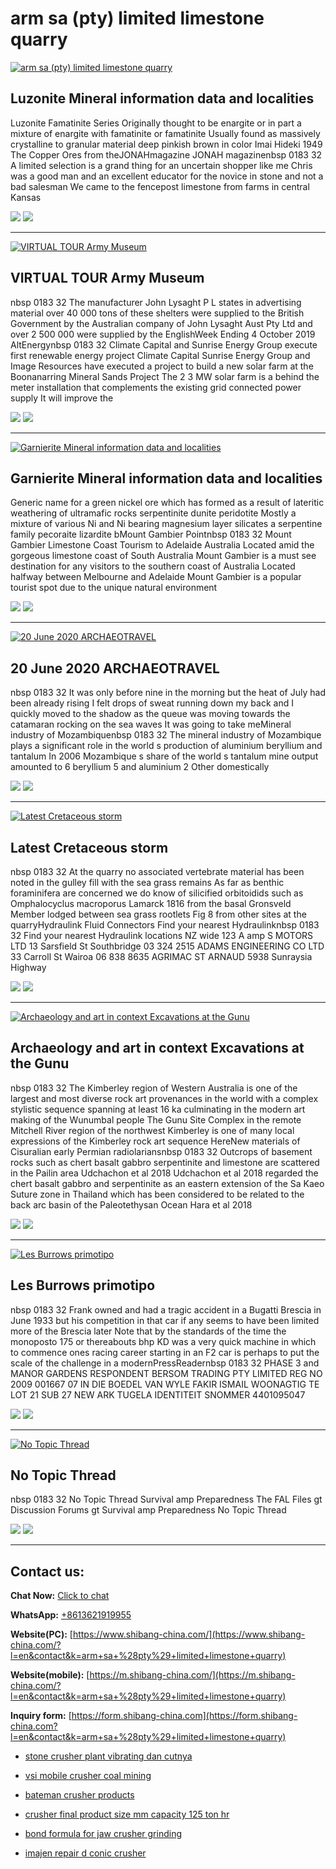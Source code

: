 # arm sa (pty) limited limestone quarry

<a href="https://swt.shibang-china.com/?l=en&img&k=arm+sa+%28pty%29+limited+limestone+quarry" target="_blank">![arm sa (pty) limited limestone quarry](http://static.shibang-china.com/all-800x300/1475.jpg)</a>

## Luzonite Mineral information data and localities
Luzonite Famatinite Series Originally thought to be enargite or in part a mixture of enargite with famatinite or famatinite Usually found as massively crystalline to granular material deep pinkish brown in color Imai Hideki 1949 The Copper Ores from theJONAHmagazine JONAH magazinenbsp 0183 32 A limited selection is a grand thing for an uncertain shopper like me Chris was a good man and an excellent educator for the novice in stone and not a bad salesman We came to the fencepost limestone from farms in central Kansas


<a href="https://whatsapp.shibangsoft.com/WhatsApp.php" target="_blank" title="WhatsApp">![](http://static.shibang-china.com/icon/whatsapp.png)</a> <a href="https://swt.shibang-china.com/?l=en&icon&k=arm+sa+%28pty%29+limited+limestone+quarry" target="_blank">![](http://static.shibang-china.com/icon/chat-en.png)</a>

---

<a href="https://swt.shibang-china.com/?l=en&img&k=arm+sa+%28pty%29+limited+limestone+quarry" target="_blank">![VIRTUAL TOUR Army Museum](http://static.shibang-china.com/all-800x300/989.jpg)</a>

## VIRTUAL TOUR Army Museum
nbsp 0183 32 The manufacturer John Lysaght P L states in advertising material over 40 000 tons of these shelters were supplied to the British Government by the Australian company of John Lysaght Aust Pty Ltd and over 2 500 000 were supplied by the EnglishWeek Ending 4 October 2019 AltEnergynbsp 0183 32 Climate Capital and Sunrise Energy Group execute first renewable energy project Climate Capital Sunrise Energy Group and Image Resources have executed a project to build a new solar farm at the Boonanarring Mineral Sands Project The 2 3 MW solar farm is a behind the meter installation that complements the existing grid connected power supply It will improve the


<a href="https://whatsapp.shibangsoft.com/WhatsApp.php" target="_blank" title="WhatsApp">![](http://static.shibang-china.com/icon/whatsapp.png)</a> <a href="https://swt.shibang-china.com/?l=en&icon&k=arm+sa+%28pty%29+limited+limestone+quarry" target="_blank">![](http://static.shibang-china.com/icon/chat-en.png)</a>

---

<a href="https://swt.shibang-china.com/?l=en&img&k=arm+sa+%28pty%29+limited+limestone+quarry" target="_blank">![Garnierite Mineral information data and localities](http://static.shibang-china.com/all-800x300/969.jpg)</a>

## Garnierite Mineral information data and localities
Generic name for a green nickel ore which has formed as a result of lateritic weathering of ultramafic rocks serpentinite dunite peridotite Mostly a mixture of various Ni and Ni bearing magnesium layer silicates a serpentine family pecoraite lizardite bMount Gambier Pointnbsp 0183 32 Mount Gambier Limestone Coast Tourism to Adelaide Australia Located amid the gorgeous limestone coast of South Australia Mount Gambier is a must see destination for any visitors to the southern coast of Australia Located halfway between Melbourne and Adelaide Mount Gambier is a popular tourist spot due to the unique natural environment


<a href="https://whatsapp.shibangsoft.com/WhatsApp.php" target="_blank" title="WhatsApp">![](http://static.shibang-china.com/icon/whatsapp.png)</a> <a href="https://swt.shibang-china.com/?l=en&icon&k=arm+sa+%28pty%29+limited+limestone+quarry" target="_blank">![](http://static.shibang-china.com/icon/chat-en.png)</a>

---

<a href="https://swt.shibang-china.com/?l=en&img&k=arm+sa+%28pty%29+limited+limestone+quarry" target="_blank">![20 June 2020 ARCHAEOTRAVEL](http://static.shibang-china.com/all-800x300/1101.jpg)</a>

## 20 June 2020 ARCHAEOTRAVEL
nbsp 0183 32 It was only before nine in the morning but the heat of July had been already rising I felt drops of sweat running down my back and I quickly moved to the shadow as the queue was moving towards the catamaran rocking on the sea waves It was going to take meMineral industry of Mozambiquenbsp 0183 32 The mineral industry of Mozambique plays a significant role in the world s production of aluminium beryllium and tantalum In 2006 Mozambique s share of the world s tantalum mine output amounted to 6 beryllium 5 and aluminium 2 Other domestically


<a href="https://whatsapp.shibangsoft.com/WhatsApp.php" target="_blank" title="WhatsApp">![](http://static.shibang-china.com/icon/whatsapp.png)</a> <a href="https://swt.shibang-china.com/?l=en&icon&k=arm+sa+%28pty%29+limited+limestone+quarry" target="_blank">![](http://static.shibang-china.com/icon/chat-en.png)</a>

---

<a href="https://swt.shibang-china.com/?l=en&img&k=arm+sa+%28pty%29+limited+limestone+quarry" target="_blank">![Latest Cretaceous storm](http://static.shibang-china.com/all-800x300/1351.jpg)</a>

## Latest Cretaceous storm
nbsp 0183 32 At the quarry no associated vertebrate material has been noted in the gulley fill with the sea grass remains As far as benthic foraminifera are concerned we do know of silicified orbitoidids such as Omphalocyclus macroporus Lamarck 1816 from the basal Gronsveld Member lodged between sea grass rootlets Fig 8 from other sites at the quarryHydraulink Fluid Connectors Find your nearest Hydraulinknbsp 0183 32 Find your nearest Hydraulink locations NZ wide 123 A amp S MOTORS LTD 13 Sarsfield St Southbridge 03 324 2515 ADAMS ENGINEERING CO LTD 33 Carroll St Wairoa 06 838 8635 AGRIMAC ST ARNAUD 5938 Sunraysia Highway


<a href="https://whatsapp.shibangsoft.com/WhatsApp.php" target="_blank" title="WhatsApp">![](http://static.shibang-china.com/icon/whatsapp.png)</a> <a href="https://swt.shibang-china.com/?l=en&icon&k=arm+sa+%28pty%29+limited+limestone+quarry" target="_blank">![](http://static.shibang-china.com/icon/chat-en.png)</a>

---

<a href="https://swt.shibang-china.com/?l=en&img&k=arm+sa+%28pty%29+limited+limestone+quarry" target="_blank">![Archaeology and art in context Excavations at the Gunu](http://static.shibang-china.com/all-800x300/919.jpg)</a>

## Archaeology and art in context Excavations at the Gunu
nbsp 0183 32 The Kimberley region of Western Australia is one of the largest and most diverse rock art provenances in the world with a complex stylistic sequence spanning at least 16 ka culminating in the modern art making of the Wunumbal people The Gunu Site Complex in the remote Mitchell River region of the northwest Kimberley is one of many local expressions of the Kimberley rock art sequence HereNew materials of Cisuralian early Permian radiolariansnbsp 0183 32 Outcrops of basement rocks such as chert basalt gabbro serpentinite and limestone are scattered in the Pailin area Udchachon et al 2018 Udchachon et al 2018 regarded the chert basalt gabbro and serpentinite as an eastern extension of the Sa Kaeo Suture zone in Thailand which has been considered to be related to the back arc basin of the Paleotethysan Ocean Hara et al 2018


<a href="https://whatsapp.shibangsoft.com/WhatsApp.php" target="_blank" title="WhatsApp">![](http://static.shibang-china.com/icon/whatsapp.png)</a> <a href="https://swt.shibang-china.com/?l=en&icon&k=arm+sa+%28pty%29+limited+limestone+quarry" target="_blank">![](http://static.shibang-china.com/icon/chat-en.png)</a>

---

<a href="https://swt.shibang-china.com/?l=en&img&k=arm+sa+%28pty%29+limited+limestone+quarry" target="_blank">![Les Burrows primotipo](http://static.shibang-china.com/all-800x300/1017.jpg)</a>

## Les Burrows primotipo
nbsp 0183 32 Frank owned and had a tragic accident in a Bugatti Brescia in June 1933 but his competition in that car if any seems to have been limited more of the Brescia later Note that by the standards of the time the monoposto 175 or thereabouts bhp KD was a very quick machine in which to commence ones racing career starting in an F2 car is perhaps to put the scale of the challenge in a modernPressReadernbsp 0183 32 PHASE 3 and MANOR GARDENS RESPONDENT BERSOM TRADING PTY LIMITED REG NO 2009 001667 07 IN DIE BOEDEL VAN WYLE FAKIR ISMAIL WOONAGTIG TE LOT 21 SUB 27 NEW ARK TUGELA IDENTITEIT SNOMMER 4401095047


<a href="https://whatsapp.shibangsoft.com/WhatsApp.php" target="_blank" title="WhatsApp">![](http://static.shibang-china.com/icon/whatsapp.png)</a> <a href="https://swt.shibang-china.com/?l=en&icon&k=arm+sa+%28pty%29+limited+limestone+quarry" target="_blank">![](http://static.shibang-china.com/icon/chat-en.png)</a>

---

<a href="https://swt.shibang-china.com/?l=en&img&k=arm+sa+%28pty%29+limited+limestone+quarry" target="_blank">![No Topic Thread](http://static.shibang-china.com/all-800x300/206.jpg)</a>

## No Topic Thread
nbsp 0183 32 No Topic Thread Survival amp Preparedness The FAL Files gt Discussion Forums gt Survival amp Preparedness No Topic Thread

<a href="https://whatsapp.shibangsoft.com/WhatsApp.php" target="_blank" title="WhatsApp">![](http://static.shibang-china.com/icon/whatsapp.png)</a> <a href="https://swt.shibang-china.com/?l=en&icon&k=arm+sa+%28pty%29+limited+limestone+quarry" target="_blank">![](http://static.shibang-china.com/icon/chat-en.png)</a>

---
## Contact us:

**Chat Now:** [Click to chat](https://swt.shibang-china.com?l=en&contact&k=arm+sa+%28pty%29+limited+limestone+quarry)

**WhatsApp:**  [+8613621919955](https://whatsapp.shibangsoft.com/WhatsApp.php)

**Website(PC):** [https://www.shibang-china.com/](https://www.shibang-china.com/?l=en&contact&k=arm+sa+%28pty%29+limited+limestone+quarry)

**Website(mobile):** [https://m.shibang-china.com/](https://m.shibang-china.com/?l=en&contact&k=arm+sa+%28pty%29+limited+limestone+quarry)

**Inquiry form:** [https://form.shibang-china.com](https://form.shibang-china.com?l=en&contact&k=arm+sa+%28pty%29+limited+limestone+quarry)

* [stone crusher plant vibrating dan cutnya](../169/stone%20crusher%20plant%20vibrating%20dan%20cutnya.md)

* [vsi mobile crusher coal mining](../164/vsi%20mobile%20crusher%20coal%20mining.md)

* [bateman crusher products](../170/bateman%20crusher%20products.md)

* [crusher final product size mm capacity 125 ton hr](../165/crusher%20final%20product%20size%20mm%20capacity%20125%20ton%20hr.md)

* [bond formula for jaw crusher grinding](../167/bond%20formula%20for%20jaw%20crusher%20grinding.md)

* [imajen repair d conic crusher](../167/imajen%20repair%20d%20conic%20crusher.md)
